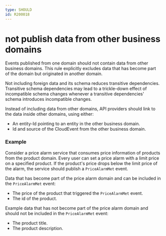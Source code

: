 ```yaml
---
type: SHOULD
id: R200018
---
```


# not publish data from other business domains

Events published from one domain should not contain data from other business domains. This rule explicitly excludes data that has become part of the domain but originated in another domain.

Not including foreign data and its schema reduces transitive dependencies. Transitive schema dependencies may lead to a trickle-down effect of incompatible schema changes whenever a transitive dependencies' schema introduces incompatible changes.

Instead of including data from other domains, API providers should link to the data inside other domains, using either:

- An entity-Id pointing to an entity in the other business domain.
- Id and source of the CloudEvent from the other business domain.

### Example

Consider a price alarm service that consumes price information of products from the product domain. Every user can set a price alarm with a limit price on a specified product. If the product's price drops below the limit price of the alarm, the service should publish a `PriceAlarmMet` event.

Data that has become part of the price alarm domain and can be included in the `PriceAlarmMet` event:

- The price of the product that triggered the `PriceAlarmMet` event.
- The id of the product.

Example data that has not become part of the price alarm domain and should not be included in the `PriceAlarmMet` event:

- The product title.
- The product description.
